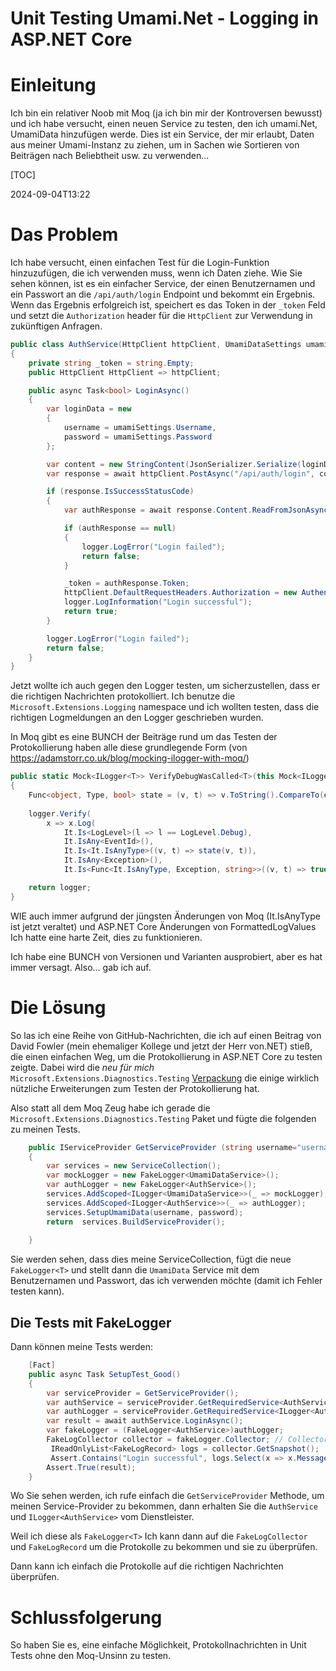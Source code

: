 # Unit Testing Umami.Net - Logging in ASP.NET Core

# Einleitung

Ich bin ein relativer Noob mit Moq (ja ich bin mir der Kontroversen bewusst) und ich habe versucht, einen neuen Service zu testen, den ich umami.Net, UmamiData hinzufügen werde. Dies ist ein Service, der mir erlaubt, Daten aus meiner Umami-Instanz zu ziehen, um in Sachen wie Sortieren von Beiträgen nach Beliebtheit usw. zu verwenden...

[TOC]

<!--category-- xUnit, ASP.NET Core -->
<datetime class="hidden">2024-09-04T13:22</datetime>

# Das Problem

Ich habe versucht, einen einfachen Test für die Login-Funktion hinzuzufügen, die ich verwenden muss, wenn ich Daten ziehe.
Wie Sie sehen können, ist es ein einfacher Service, der einen Benutzernamen und ein Passwort an die `/api/auth/login` Endpoint und bekommt ein Ergebnis. Wenn das Ergebnis erfolgreich ist, speichert es das Token in der `_token` Feld und setzt die `Authorization` header für die `HttpClient` zur Verwendung in zukünftigen Anfragen.

```csharp
public class AuthService(HttpClient httpClient, UmamiDataSettings umamiSettings, ILogger<AuthService> logger)
{
    private string _token = string.Empty;
    public HttpClient HttpClient => httpClient;

    public async Task<bool> LoginAsync()
    {
        var loginData = new
        {
            username = umamiSettings.Username,
            password = umamiSettings.Password
        };

        var content = new StringContent(JsonSerializer.Serialize(loginData), Encoding.UTF8, "application/json");
        var response = await httpClient.PostAsync("/api/auth/login", content);

        if (response.IsSuccessStatusCode)
        {
            var authResponse = await response.Content.ReadFromJsonAsync<AuthResponse>();

            if (authResponse == null)
            {
                logger.LogError("Login failed");
                return false;
            }

            _token = authResponse.Token;
            httpClient.DefaultRequestHeaders.Authorization = new AuthenticationHeaderValue("Bearer", _token);
            logger.LogInformation("Login successful");
            return true;
        }

        logger.LogError("Login failed");
        return false;
    }
}
```

Jetzt wollte ich auch gegen den Logger testen, um sicherzustellen, dass er die richtigen Nachrichten protokolliert. Ich benutze die `Microsoft.Extensions.Logging` namespace und ich wollten testen, dass die richtigen Logmeldungen an den Logger geschrieben wurden.

In Moq gibt es eine BUNCH der Beiträge rund um das Testen der Protokollierung haben alle diese grundlegende Form (von https://adamstorr.co.uk/blog/mocking-ilogger-with-moq/)

```csharp
public static Mock<ILogger<T>> VerifyDebugWasCalled<T>(this Mock<ILogger<T>> logger, string expectedMessage)
{
    Func<object, Type, bool> state = (v, t) => v.ToString().CompareTo(expectedMessage) == 0;
    
    logger.Verify(
        x => x.Log(
            It.Is<LogLevel>(l => l == LogLevel.Debug),
            It.IsAny<EventId>(),
            It.Is<It.IsAnyType>((v, t) => state(v, t)),
            It.IsAny<Exception>(),
            It.Is<Func<It.IsAnyType, Exception, string>>((v, t) => true)));

    return logger;
}
```

WIE auch immer aufgrund der jüngsten Änderungen von Moq (It.IsAnyType ist jetzt veraltet) und ASP.NET Core Änderungen von FormattedLogValues Ich hatte eine harte Zeit, dies zu funktionieren.

Ich habe eine BUNCH von Versionen und Varianten ausprobiert, aber es hat immer versagt. Also... gab ich auf.

# Die Lösung

So las ich eine Reihe von GitHub-Nachrichten, die ich auf einen Beitrag von David Fowler (mein ehemaliger Kollege und jetzt der Herr von.NET) stieß, die einen einfachen Weg, um die Protokollierung in ASP.NET Core zu testen zeigte.
Dabei wird die *neu für mich* `Microsoft.Extensions.Diagnostics.Testing` [Verpackung](https://github.com/dotnet/extensions/tree/main/src/Libraries/Microsoft.Extensions.Diagnostics.Testing) die einige wirklich nützliche Erweiterungen zum Testen der Protokollierung hat.

Also statt all dem Moq Zeug habe ich gerade die `Microsoft.Extensions.Diagnostics.Testing` Paket und fügte die folgenden zu meinen Tests.

```csharp
    public IServiceProvider GetServiceProvider (string username="username", string password="password")
    {
        var services = new ServiceCollection();
        var mockLogger = new FakeLogger<UmamiDataService>();
        var authLogger = new FakeLogger<AuthService>();
        services.AddScoped<ILogger<UmamiDataService>>(_ => mockLogger);
        services.AddScoped<ILogger<AuthService>>(_ => authLogger);
        services.SetupUmamiData(username, password);
        return  services.BuildServiceProvider();
        
    }
```

Sie werden sehen, dass dies meine ServiceCollection, fügt die neue `FakeLogger<T>` und stellt dann die `UmamiData` Service mit dem Benutzernamen und Passwort, das ich verwenden möchte (damit ich Fehler testen kann).

## Die Tests mit FakeLogger

Dann können meine Tests werden:

```csharp
    [Fact]
    public async Task SetupTest_Good()
    {
        var serviceProvider = GetServiceProvider();
        var authService = serviceProvider.GetRequiredService<AuthService>();
        var authLogger = serviceProvider.GetRequiredService<ILogger<AuthService>>();
        var result = await authService.LoginAsync();
        var fakeLogger = (FakeLogger<AuthService>)authLogger;
        FakeLogCollector collector = fakeLogger.Collector; // Collector allows you to access the captured logs
         IReadOnlyList<FakeLogRecord> logs = collector.GetSnapshot();
         Assert.Contains("Login successful", logs.Select(x => x.Message));
        Assert.True(result);
    }
```

Wo Sie sehen werden, ich rufe einfach die `GetServiceProvider` Methode, um meinen Service-Provider zu bekommen, dann erhalten Sie die `AuthService` und `ILogger<AuthService>` vom Dienstleister.

Weil ich diese als `FakeLogger<T>` Ich kann dann auf die `FakeLogCollector` und `FakeLogRecord` um die Protokolle zu bekommen und sie zu überprüfen.

Dann kann ich einfach die Protokolle auf die richtigen Nachrichten überprüfen.

# Schlussfolgerung

So haben Sie es, eine einfache Möglichkeit, Protokollnachrichten in Unit Tests ohne den Moq-Unsinn zu testen.